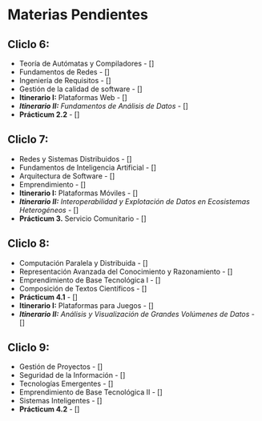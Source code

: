 # Materias Pendientes

## Cliclo 6:
- Teoría de Autómatas y  Compiladores - []
- Fundamentos de Redes - []
- Ingeniería de Requisitos - []
- Gestión de la calidad de software - []
- **Itinerario I:** Plataformas Web - []
- ***Itinerario II:*** *Fundamentos de Análisis de Datos* - []
- **Prácticum 2.2** - []

## Cliclo 7:
- Redes y Sistemas Distribuidos - []
- Fundamentos de Inteligencia Artificial - []
- Arquitectura de Software - []
- Emprendimiento - []
- **Itinerario I:** Plataformas Móviles - []
- ***Itinerario II:*** *Interoperabilidad y Explotación de Datos en Ecosistemas Heterogéneos* - []
- **Prácticum 3.** Servicio Comunitario - []

## Cliclo 8:
- Computación Paralela y Distribuida - []
- Representación Avanzada del Conocimiento y Razonamiento - []
- Emprendimiento de Base Tecnológica I - []
- Composición de Textos Científicos - []
- **Prácticum 4.1** - []
- **Itinerario I:** Plataformas para Juegos - []
- ***Itinerario II:*** *Análisis y Visualización de Grandes Volúmenes de Datos* - []

## Cliclo 9:
- Gestión de Proyectos - []
- Seguridad de la Información - []
- Tecnologías Emergentes - []
- Emprendimiento de Base Tecnológica II - []
- Sistemas Inteligentes - []
- **Prácticum 4.2** - []
